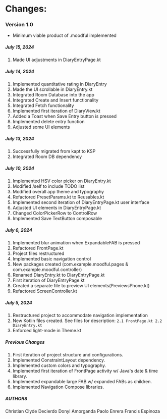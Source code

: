 # Changes:
### Version 1.0
* Minimum viable product of .moodful implemented

##### July 15, 2024
1. Made UI adjustments in DiaryEntryPage.kt

##### July 14, 2024
1. Implemented quantitative rating in DiaryEntry
2. Made the UI scrollable in DiaryEntry.kt
3. Integrated Room Database into the app
4. Integrated Create and Insert functionality 
5. Integrated Fetch functionality
6. Implemented first iteration of DiaryView.kt
7. Added a Toast when Save Entry button is pressed
8. Implemented delete entry function
9. Adjusted some UI elements

##### July 13, 2024
1. Successfully migrated from kapt to KSP
2. Integrated Room DB dependency

##### July 10, 2024
1. Implemented HSV color picker on DiaryEntry.kt
2. Modified /self to include TODO list
3. Modified overall app theme and typography
4. Refactored PresetParams.kt to Reusables.kt
5. Implemented second iteration of DiaryEntryPage.kt user interface
6. Adjusted UI elements in DiaryEntryPage.kt
7. Changed ColorPickerRow to ControlRow
8. Implemented Save TextButton composable


##### July 6, 2024

1. Implemented blur animation when ExpandableFAB is pressed
2. Refactored FrontPage.kt
3. Project files restructured
4. Implemented basic navigation control
5. New packages created (com.example.moodful.pages & com.example.moodful.controller)
6. Renamed DiaryEntry.kt to DiaryEntryPage.kt
7. First iteration of DiaryEntryPage.kt
8. Created a separate file to preview UI elements(PreviewsPhone.kt)
9. Refactored ScreenController.kt

##### July 5, 2024

1. Restructured project to accommodate navigation implementation
2. New Kotlin files created. See files for description:
   `2.1 FrontPage.kt
   2.2 DiaryEntry.kt`
3. Enforced light-mode in Theme.kt

##### Previous Changes

1. First iteration of project structure and configurations.
2. Implemented ConstraintLayout dependency.
3. Implemented custom colors and typography.
4. Implemented first iteration of FrontPage activity w/ Java's date & time library.
5. Implemented expandable large FAB w/ expanded FABs as children.
6. Implemented Navigation Compose libraries.

##### AUTHORS
Christian Clyde Decierdo
Donyl Amorganda
Paolo Enrera
Francis Espinoza

